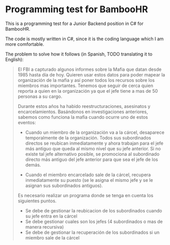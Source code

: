# Programming test for BambooHR
This is a programming test for a Junior Backend position in C# for BambooHR.

The code is mostly written in C#, since it is the coding language which I am more comfortable.

The problem to solve how it follows (in Spanish, TODO translating it to English):

>El FBI a capturado algunos informes sobre la Mafia que datan desde 1985 hasta día de hoy. Quieren usar estos datos para poder mapear la organización de la mafia y así poner todos los recursos sobre los miembros mas importantes. Tenemos que seguir de cerca quien reporta a quien en la organización ya que el jefe tiene a mas de 50 personas a su cargo.
>
>Durante estos años ha habido reestructuraciones, asesinatos y encarcelamientos. Basándonos en investigaciones anteriores, sabemos como funciona la mafia cuando ocurre uno de estos eventos:
>
>* Cuando un miembro de la organización va a la cárcel, desaparece temporalmente de la organización. Todos sus subordinados directos se reubican inmediatamente y ahora trabajan para el jefe más antiguo que queda al mismo nivel que su jefe anterior. Si no existe tal jefe alternativo posible, se promociona al subordinado directo más antiguo del jefe anterior para que sea el jefe de los demás.
>
>* Cuando el miembro encarcelado sale de la cárcel, recupera inmediatamente su puesto (se le asigna el mismo jefe y se le asignan sus subordinados antiguos). 
>
>Es necesario realizar un programa donde se tenga en cuenta los siguientes puntos.
>
>* Se debe de gestionar la reubicacion de los subordinados cuando su jefe entra en la cárcel
>* Se debe gestionar cuales son los jefes (4 subordinados o mas de manera recursiva)
>* Se debe de gestionar la recuperación de los subordinados si un miembro sale de la cárcel